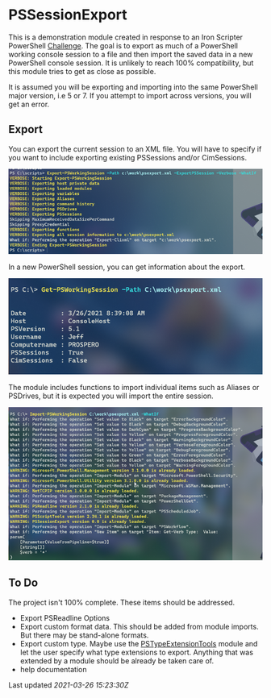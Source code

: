 # PSSessionExport

This is a demonstration module created in response to an Iron Scripter PowerShell [Challenge](https://ironscripter.us/a-powershell-session-challenge-2/). The goal is to export as much of a PowerShell working console session to a file and then import the saved data in a new PowerShell console session. It is unlikely to reach 100% compatibility, but this module tries to get as close as possible.

It is assumed you will be exporting and importing into the same PowerShell major version, i.e 5 or 7. If you attempt to import across versions, you will get an error.

## Export

You can export the current session to an XML file. You will have to specify if you want to include exporting existing PSSessions and/or CimSessions.

![Export session](images/export.png)

In a new PowerShell session, you can get information about the export.

![Get export information](images/get.png)

The module includes functions to import individual items such as Aliases or PSDrives, but it is expected you will import the entire session.

![Import a session](images/import.png)

## To Do

The project isn't 100% complete. These items should be addressed.

- Export PSReadline Options
- Export custom format data. This should be added from module imports. But there may be stand-alone formats.
- Export custom type. Maybe use the [PSTypeExtensionTools](https://github.com/jdhitsolutions/PSTypeExtensionTools) module and let the user specify what type extensions to export. Anything that was extended by a module should be already be taken care of.
- help documentation

Last updated *2021-03-26 15:23:30Z*
